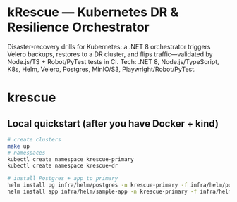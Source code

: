 # kRescue — Kubernetes DR & Resilience Orchestrator
Disaster-recovery drills for Kubernetes: a .NET 8 orchestrator triggers Velero backups, restores to a DR cluster, and flips traffic—validated by Node.js/TS + Robot/PyTest tests in CI. Tech: .NET 8, Node.js/TypeScript, K8s, Helm, Velero, Postgres, MinIO/S3, Playwright/Robot/PyTest.
# krescue
## Local quickstart (after you have Docker + kind)
```bash
# create clusters
make up
# namespaces
kubectl create namespace krescue-primary
kubectl create namespace krescue-dr

# install Postgres + app to primary
helm install pg infra/helm/postgres -n krescue-primary -f infra/helm/postgres/values-primary.yaml
helm install app infra/helm/sample-app -n krescue-primary -f infra/helm/sample-app/values-primary.yaml
